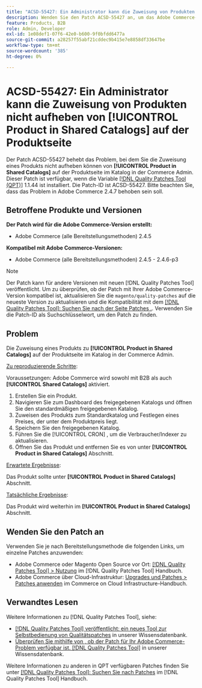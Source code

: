 ```yaml
---
title: "ACSD-55427: Ein Administrator kann die Zuweisung von Produkten aus ** nicht aufheben[!UICONTROL Product in Shared Catalogs]** auf der Produktseite"
description: Wenden Sie den Patch ACSD-55427 an, um das Adobe Commerce-Problem zu beheben, bei dem die Zuweisung eines Produkts aus ** nicht aufgehoben werden kann.[!UICONTROL Product in Shared Catalogs]**.
feature: Products, B2B
role: Admin, Developer
exl-id: 1e08def1-07f6-42e0-b600-9f0bfdd6477a
source-git-commit: a28257f55abf21cddec9b415e7e8858df33647be
workflow-type: tm+mt
source-wordcount: '385'
ht-degree: 0%

---
```


# ACSD-55427: Ein Administrator kann die Zuweisung von Produkten nicht aufheben von **[!UICONTROL Product in Shared Catalogs]** auf der Produktseite

Der Patch ACSD-55427 behebt das Problem, bei dem Sie die Zuweisung eines Produkts nicht aufheben können von **[!UICONTROL Product in Shared Catalogs]** auf der Produktseite im Katalog in der Commerce Admin. Dieser Patch ist verfügbar, wenn die Variable [[!DNL Quality Patches Tool (QPT)]](/help/announcements/adobe-commerce-announcements/magento-quality-patches-released-new-tool-to-self-serve-quality-patches.md) 1.1.44 ist installiert. Die Patch-ID ist ACSD-55427. Bitte beachten Sie, dass das Problem in Adobe Commerce 2.4.7 behoben sein soll.

## Betroffene Produkte und Versionen

**Der Patch wird für die Adobe Commerce-Version erstellt:**

* Adobe Commerce (alle Bereitstellungsmethoden) 2.4.5

**Kompatibel mit Adobe Commerce-Versionen:**

* Adobe Commerce (alle Bereitstellungsmethoden) 2.4.5 - 2.4.6-p3

>[!NOTE]
>
>Der Patch kann für andere Versionen mit neuen [!DNL Quality Patches Tool] veröffentlicht. Um zu überprüfen, ob der Patch mit Ihrer Adobe Commerce-Version kompatibel ist, aktualisieren Sie die `magento/quality-patches` auf die neueste Version zu aktualisieren und die Kompatibilität mit dem [[!DNL Quality Patches Tool]: Suchen Sie nach der Seite Patches .](https://experienceleague.adobe.com/tools/commerce-quality-patches/index.html). Verwenden Sie die Patch-ID als Suchschlüsselwort, um den Patch zu finden.

## Problem

Die Zuweisung eines Produkts zu **[!UICONTROL Product in Shared Catalogs]** auf der Produktseite im Katalog in der Commerce Admin.

<u>Zu reproduzierende Schritte</u>:

Voraussetzungen: Adobe Commerce wird sowohl mit B2B als auch **[!UICONTROL Shared Catalogs]** aktiviert.
1. Erstellen Sie ein Produkt.
1. Navigieren Sie zum Dashboard des freigegebenen Katalogs und öffnen Sie den standardmäßigen freigegebenen Katalog.
1. Zuweisen des Produkts zum Standardkatalog und Festlegen eines Preises, der unter dem Produktpreis liegt.
1. Speichern Sie den freigegebenen Katalog.
1. Führen Sie die [!UICONTROL CRON] , um die Verbraucher/Indexer zu aktualisieren.
1. Öffnen Sie das Produkt und entfernen Sie es von unter **[!UICONTROL Product in Shared Catalogs]** Abschnitt.

<u>Erwartete Ergebnisse</u>:

Das Produkt sollte unter **[!UICONTROL Product in Shared Catalogs]** Abschnitt.

<u>Tatsächliche Ergebnisse</u>:

Das Produkt wird weiterhin im **[!UICONTROL Product in Shared Catalogs]** Abschnitt.

## Wenden Sie den Patch an

Verwenden Sie je nach Bereitstellungsmethode die folgenden Links, um einzelne Patches anzuwenden:

* Adobe Commerce oder Magento Open Source vor Ort: [[!DNL Quality Patches Tool] > Nutzung](https://experienceleague.adobe.com/docs/commerce-operations/tools/quality-patches-tool/usage.html) im [!DNL Quality Patches Tool] Handbuch.
* Adobe Commerce über Cloud-Infrastruktur: [Upgrades und Patches > Patches anwenden](https://experienceleague.adobe.com/docs/commerce-cloud-service/user-guide/develop/upgrade/apply-patches.html) im Commerce on Cloud Infrastructure-Handbuch.

## Verwandtes Lesen

Weitere Informationen zu [!DNL Quality Patches Tool], siehe:

* [[!DNL Quality Patches Tool] veröffentlicht: ein neues Tool zur Selbstbedienung von Qualitätspatches](/help/announcements/adobe-commerce-announcements/magento-quality-patches-released-new-tool-to-self-serve-quality-patches.md) in unserer Wissensdatenbank.
* [Überprüfen Sie mithilfe von , ob der Patch für Ihr Adobe Commerce-Problem verfügbar ist. [!DNL Quality Patches Tool]](/help/support-tools/patches-available-in-qpt-tool/check-patch-for-magento-issue-with-magento-quality-patches.md) in unserer Wissensdatenbank.

Weitere Informationen zu anderen in QPT verfügbaren Patches finden Sie unter [[!DNL Quality Patches Tool]: Suchen Sie nach Patches](https://experienceleague.adobe.com/tools/commerce-quality-patches/index.html) im [!DNL Quality Patches Tool] Handbuch.
